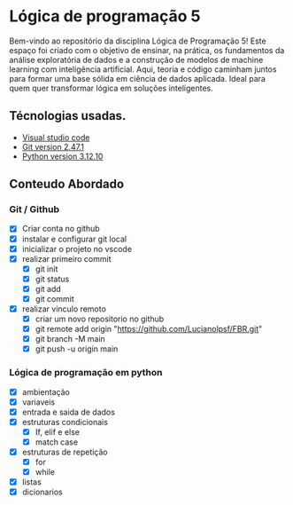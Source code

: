 # Lógica de programação 5

Bem-vindo ao repositório da disciplina Lógica de Programação 5!
Este espaço foi criado com o objetivo de ensinar, na prática, os fundamentos da análise exploratória de dados e a construção de modelos de machine learning com inteligência artificial. Aqui, teoria e código caminham juntos para formar uma base sólida em ciência de dados aplicada. Ideal para quem quer transformar lógica em soluções inteligentes.

## Técnologias usadas.

- [Visual studio code](https://code.visualstudio.com/)
- [Git version 2.47.1](https://git-scm.com/downloads)
- [Python version 3.12.10](https://www.python.org/downloads/)

## Conteudo Abordado

### Git / Github

- [x] Criar conta no github
- [x] instalar e configurar git local
- [x] inicializar o projeto no vscode
- [x] realizar primeiro commit
    - [x] git init
    - [x] git status
    - [x] git add
    - [x] git commit
- [x] realizar vinculo remoto
    - [x] criar um novo repositorio no github
    - [x] git remote add origin "https://github.com/Lucianolpsf/FBR.git" 
    - [x] git branch -M main 
    - [x] git push -u origin main

### Lógica de programação em python

- [x] ambientação
- [x] variaveis
- [x] entrada e saida de dados
- [x] estruturas condicionais
    - [x] If, elif e else
    - [x] match case
- [x] estruturas de repetição
    - [x] for
    - [x] while
- [x] listas
- [x] dicionarios